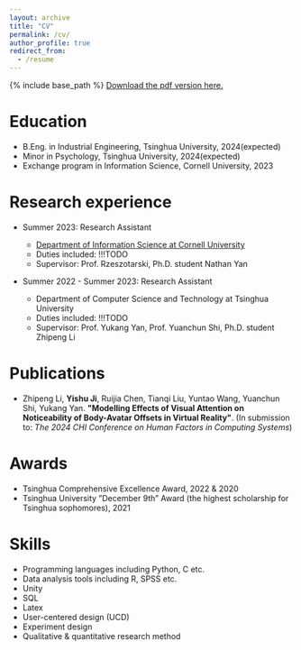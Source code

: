 ```yaml
---
layout: archive
title: "CV"
permalink: /cv/
author_profile: true
redirect_from:
  - /resume
---
```


{% include base_path %}
[Download the pdf version here.](https://yishu-ji.github.io/files/YishuJI_s_CV.pdf)

Education
======
* B.Eng. in Industrial Engineering, Tsinghua University, 2024(expected)
* Minor in Psychology, Tsinghua University, 2024(expected)
* Exchange program in Information Science, Cornell University, 2023

Research experience
======
* Summer 2023: Research Assistant
  * [Department of Information Science at Cornell University](https://infosci.cornell.edu/)
  * Duties included: !!!TODO
  * Supervisor: Prof. Rzeszotarski, Ph.D. student Nathan Yan

* Summer 2022 - Summer 2023: Research Assistant
  * Department of Computer Science and Technology at Tsinghua University
  * Duties included: !!!TODO
  * Supervisor: Prof. Yukang Yan, Prof. Yuanchun Shi, Ph.D. student Zhipeng Li

Publications
======
* Zhipeng Li, **Yishu Ji**, Ruijia Chen, Tianqi Liu, Yuntao Wang, Yuanchun Shi, Yukang Yan. **"Modelling Effects of Visual Attention on Noticeability of Body-Avatar Offsets in Virtual Reality"**. (In submission to: *The 2024 CHI Conference on Human Factors in Computing Systems*)

Awards
======
* Tsinghua Comprehensive Excellence Award, 2022 & 2020
* Tsinghua University ”December 9th” Award (the highest scholarship for Tsinghua sophomores), 2021

Skills
======
* Programming languages including Python, C etc.
* Data analysis tools including R, SPSS etc.
* Unity
* SQL
* Latex
* User-centered design (UCD)
* Experiment design
* Qualitative & quantitative research method
